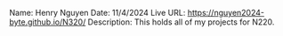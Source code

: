 Name: Henry Nguyen
Date: 11/4/2024
Live URL: https://nguyen2024-byte.github.io/N320/
Description:
This holds all of my projects for N220.
